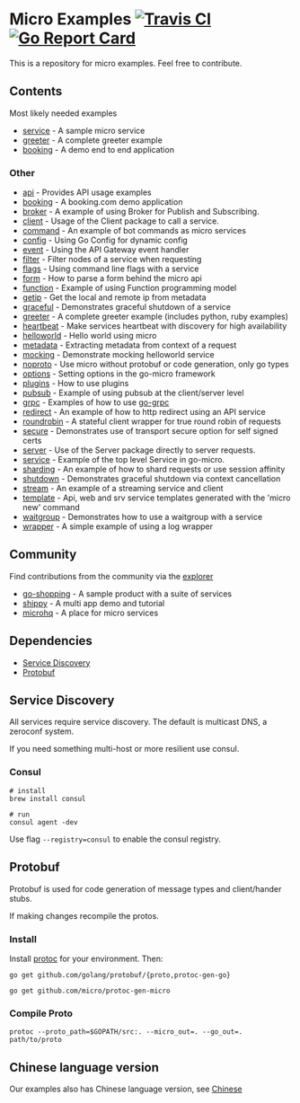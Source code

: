 # Micro Examples  [![Travis CI](https://travis-ci.org/micro/examples.svg?branch=master)](https://travis-ci.org/micro/examples) [![Go Report Card](https://goreportcard.com/badge/micro/examples)](https://goreportcard.com/report/github.com/micro/examples)

This is a repository for micro examples. Feel free to contribute.

## Contents

Most likely needed examples

- [service](service) - A sample micro service
- [greeter](greeter) - A complete greeter example
- [booking](booking) - A demo end to end application

### Other

- [api](api) - Provides API usage examples
- [booking](booking) - A booking.com demo application
- [broker](broker) - A example of using Broker for Publish and Subscribing.
- [client](client) - Usage of the Client package to call a service.
- [command](command) - An example of bot commands as micro services
- [config](config) - Using Go Config for dynamic config
- [event](event) - Using the API Gateway event handler
- [filter](filter) - Filter nodes of a service when requesting
- [flags](flags) - Using command line flags with a service
- [form](form) - How to parse a form behind the micro api
- [function](function) - Example of using Function programming model
- [getip](getip) - Get the local and remote ip from metadata
- [graceful](graceful) - Demonstrates graceful shutdown of a service
- [greeter](greeter) - A complete greeter example (includes python, ruby examples)
- [heartbeat](heartbeat) - Make services heartbeat with discovery for high availability
- [helloworld](helloworld) - Hello world using micro
- [metadata](metadata) - Extracting metadata from context of a request
- [mocking](mocking) - Demonstrate mocking helloworld service
- [noproto](noproto) - Use micro without protobuf or code generation, only go types
- [options](options) - Setting options in the go-micro framework
- [plugins](plugins) - How to use plugins
- [pubsub](pubsub) - Example of using pubsub at the client/server level
- [grpc](grpc) - Examples of how to use [go-grpc](https://github.com/micro/go-grpc)
- [redirect](redirect) - An example of how to http redirect using an API service
- [roundrobin](roundrobin) - A stateful client wrapper for true round robin of requests
- [secure](secure) - Demonstrates use of transport secure option for self signed certs
- [server](server) - Use of the Server package directly to server requests.
- [service](service) - Example of the top level Service in go-micro.
- [sharding](sharding) - An example of how to shard requests or use session affinity
- [shutdown](shutdown) - Demonstrates graceful shutdown via context cancellation
- [stream](stream) - An example of a streaming service and client
- [template](template) - Api, web and srv service templates generated with the 'micro new' command
- [waitgroup](waitgroup) - Demonstrates how to use a waitgroup with a service
- [wrapper](wrapper) - A simple example of using a log wrapper

## Community

Find contributions from the community via the [explorer](https://micro.mu/explore/)

- [go-shopping](https://github.com/autodidaddict/go-shopping) - A sample product with a suite of services
- [shippy](https://github.com/EwanValentine/shippy) - A multi app demo and tutorial
- [microhq](https://github.com/microhq) - A place for micro services

## Dependencies

- [Service Discovery](#service-discovery)
- [Protobuf](#protobuf)

## Service Discovery

All services require service discovery. The default is multicast DNS, a zeroconf system.

If you need something multi-host or more resilient use consul.

### Consul

```
# install
brew install consul

# run
consul agent -dev
```

Use flag `--registry=consul` to enable the consul registry.

## Protobuf

Protobuf is used for code generation of message types and client/hander stubs.

If making changes recompile the protos.

### Install

Install [protoc](https://github.com/google/protobuf) for your environment. Then:

```shell
go get github.com/golang/protobuf/{proto,protoc-gen-go}
```

```shell
go get github.com/micro/protoc-gen-micro
```

### Compile Proto

```shell
protoc --proto_path=$GOPATH/src:. --micro_out=. --go_out=. path/to/proto
```

## Chinese language version

Our examples also has Chinese language version, see [Chinese](https://github.com/micro/examples/tree/cn-lang)